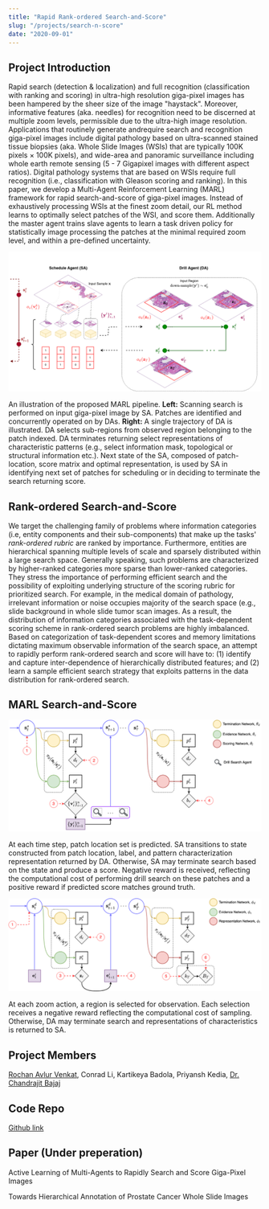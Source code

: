 ```yaml
---
title: "Rapid Rank-ordered Search-and-Score"
slug: "/projects/search-n-score"
date: "2020-09-01"
---
```


## Project Introduction

Rapid search (detection & localization) and full recognition (classification with ranking and scoring) in ultra-high resolution giga-pixel images has been hampered by the sheer size of the image "haystack". Moreover, informative features (aka. needles) for recognition need to be discerned at multiple zoom levels, permissible due to the ultra-high image resolution. Applications that routinely generate andrequire search and recognition giga-pixel images include digital pathology based on ultra-scanned stained tissue biopsies (aka. Whole Slide Images (WSIs) that are typically 100K pixels × 100K pixels), and wide-area and panoramic surveillance including whole earth remote sensing (5 - 7 Gigapixel images with different aspect ratios). Digital pathology systems that are based on WSIs require full recognition (i.e., classification with Gleason scoring and ranking). In this paper, we develop a Multi-Agent Reinforcement Learning (MARL) framework for rapid search-and-score of giga-pixel images. Instead of exhaustively processing WSIs at the finest zoom detail, our RL method learns to optimally select patches of the WSI, and score them. Additionally the master agent trains slave agents to learn a task driven policy for statistically image processing the patches at the minimal required zoom level, and within a pre-defined uncertainty.

![Introduction](../../../images/projects/search_n_score/marl_diagram.png)

An illustration of the proposed MARL pipeline. **Left:** Scanning search is performed on input giga-pixel image by SA. Patches are identified and concurrently operated on by DAs. **Right:** A single trajectory of DA is illustrated. DA selects sub-regions from observed region belonging to the patch indexed. DA terminates returning select representations of characteristic patterns (e.g., select information mask, topological or structural information etc.). Next state of the SA, composed of patch-location, score matrix and optimal representation, is used by SA in identifying next set of patches for scheduling or in deciding to terminate the search returning score.

## Rank-ordered Search-and-Score

We target the challenging family of problems where information categories (i.e, entity components and their sub-components) that make up the tasks' _rank-ordered rubric_ are ranked by importance. Furthermore, entities are hierarchical spanning multiple levels of scale and sparsely distributed within a large search space. Generally speaking, such problems are characterized by higher-ranked categories more sparse than lower-ranked categories. They stress the importance of performing efficient search and the possibility of exploiting underlying structure of the scoring rubric for prioritized search. For example, in the medical domain of pathology, irrelevant information or noise occupies majority of the search space (e.g., slide background in whole slide tumor scan images. As a result, the distribution of information categories associated with the task-dependent scoring scheme in rank-ordered search problems are highly imbalanced. Based on categorization of task-dependent scores and memory limitations dictating maximum observable information of the search space, an attempt to rapidly perform rank-ordered search and score will have to: (1) identify and capture inter-dependence of hierarchically distributed features; and (2) learn a sample efficient search strategy that exploits patterns in the data distribution for rank-ordered search.

## MARL Search-and-Score

![SA](../../../images/projects/search_n_score/sched_dp.png)

At each time step, patch location set is predicted. SA transitions to state constructed from patch location, label, and pattern characterization representation returned by DA. Otherwise, SA may terminate search based on the state and produce a score. Negative reward is received, reflecting the computational cost of performing drill search on these patches and a positive reward if predicted score matches ground truth.

![DA](../../../images/projects/search_n_score/drill_dp.png)

At each zoom action, a region is selected for observation. Each selection receives a negative reward reflecting the computational cost of sampling. Otherwise, DA may terminate search and representations of characteristics is returned to SA.

## Project Members

[Rochan Avlur Venkat](https://rochan-a.github.io), Conrad Li, Kartikeya Badola, Priyansh Kedia, [Dr. Chandrajit Bajaj](https://www.cs.utexas.edu/~bajaj/)

## Code Repo

[Github link](https://github.com/CVC-Lab/mvrl-wsi-pathology/)

## Paper (Under preperation)

Active Learning of Multi-Agents to Rapidly Search and Score Giga-Pixel Images

Towards Hierarchical Annotation of Prostate Cancer Whole Slide Images
